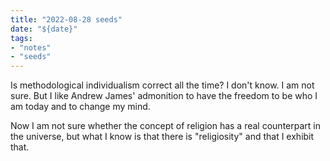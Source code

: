 ```yaml
---
title: "2022-08-28 seeds"
date: "${date}"
tags:
- "notes"
- "seeds"
---
```

Is methodological individualism correct all the time? I don't know. I am not sure. But I like Andrew James' admonition to have the freedom to be who I am today and to change my mind.

Now I am not sure whether the concept of religion has a real counterpart in the universe, but what I know is that there is "religiosity" and that I exhibit that.